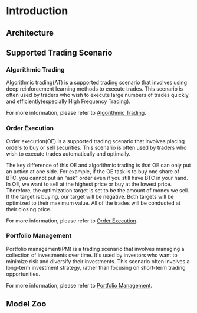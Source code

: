 # Introduction

## Architecture

## Supported Trading Scenario

### Algorithmic Trading
Algorithmic trading(AT) is a supported trading scenario that involves using deep reinforcement learning methods to execute trades. This scenario is often used by traders who wish to execute large numbers of trades quickly and efficiently(especially High Frequency Trading).

For more information, please refer to [Algorithmic Trading](https://www.investopedia.com/articles/01/022801.asp).

### Order Execution
Order execution(OE) is a supported trading scenario that involves placing orders to buy or sell securities. This scenario is often used by traders who wish to execute trades automatically and optimally. 

The key difference of this OE and algorithmic trading is that OE can only put an action at one side. For example, if the OE task is to buy one share of BTC, you cannot put an "ask" order even if you still have BTC in your hand. In OE, we want to sell at the highest price or buy at the lowest price. Therefore, the optimization target is set to be the amount of money we sell. If the target is buying, our target will be negative. Both targets will be optimized to their maximum value. All of the trades will be conducted at their closing price.

For more information, please refer to [Order Execution](https://www.investopedia.com/articles/01/022801.asp).

### Portfolio Management
Portfolio management(PM) is a trading scenario that involves managing a collection of investments over time. It's used by investors who want to minimize risk and diversify their investments. This scenario often involves a long-term investment strategy, rather than focusing on short-term trading opportunities.

For more information, please refer to [Portfolio Management](https://www.investopedia.com/terms/p/portfoliomanagement.asp).

## Model Zoo



